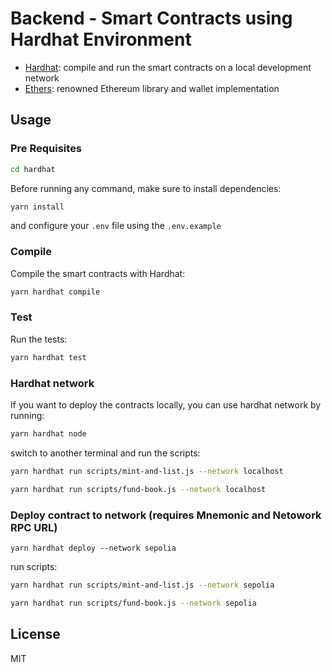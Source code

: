# Backend - Smart Contracts using Hardhat Environment

- [Hardhat](https://github.com/nomiclabs/hardhat): compile and run the smart contracts on a local development network
- [Ethers](https://github.com/ethers-io/ethers.js/): renowned Ethereum library and wallet implementation

## Usage

### Pre Requisites
```sh
cd hardhat
```

Before running any command, make sure to install dependencies:

```sh
yarn install
```
and configure your ```.env``` file using the ```.env.example```

### Compile

Compile the smart contracts with Hardhat:

```sh
yarn hardhat compile
```

### Test

Run the tests:

```sh
yarn hardhat test
```

### Hardhat network

If you want to deploy the contracts locally, you can use hardhat network by running:

```sh
yarn hardhat node
```
switch to another terminal and run the scripts:

```sh
yarn hardhat run scripts/mint-and-list.js --network localhost
```
```sh
yarn hardhat run scripts/fund-book.js --network localhost
```

### Deploy contract to network (requires Mnemonic and Netowork RPC URL)

```
yarn hardhat deploy --network sepolia
```
run scripts:
```sh
yarn hardhat run scripts/mint-and-list.js --network sepolia
```
```sh
yarn hardhat run scripts/fund-book.js --network sepolia
```


## License

MIT
